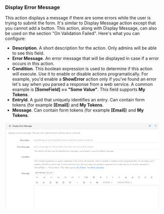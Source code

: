 ### Display Error Message

This action displays a message if there are some errors while the user is trying to submit the form. It's similar to Display Message action except that you cannot add a button. This action, along with Display Message, can also be used on the section "On Validation Failed". Here's what you can configure:

* **Description**. A short description for the action. Only admins will be able to see this field.
* **Error Message**. An error message that will be displayed in case if a error occurs in this action.
* **Condition**. This boolean expression is used to determine if this action will execute. Use it to enable or disable actions programatically. For example, you'd enable a **ShowError** action only if you've found an error let's say when you parsed a response from a web service. A common example is **[SomeField] == "Some Value"**. This field supports **My Tokens**. 
* **EntryId**. A guid that uniquely identifies an entry. Can contain form tokens (for example **[Email]**) and **My Tokens**.
* **Message**. Can contain form tokens (for example **[Email]**) and **My Tokens**.

![](display_error_message.png)